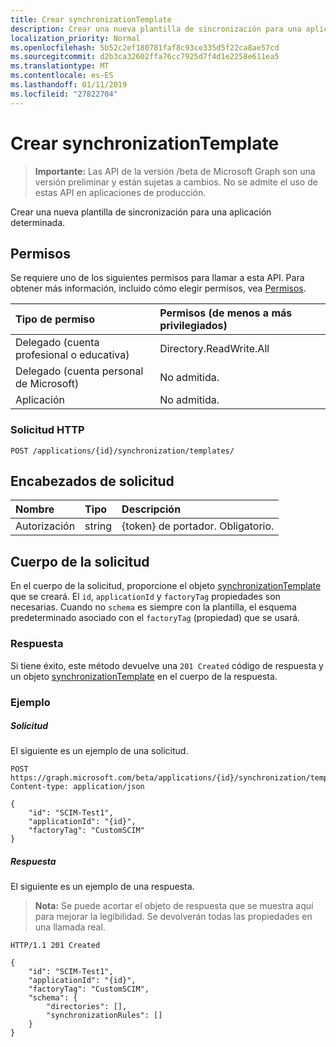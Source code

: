 ```yaml
---
title: Crear synchronizationTemplate
description: Crear una nueva plantilla de sincronización para una aplicación determinada.
localization_priority: Normal
ms.openlocfilehash: 5b52c2ef180781faf8c93ce335d5f22ca8ae57cd
ms.sourcegitcommit: d2b3ca32602ffa76cc7925d7f4d1e2258e611ea5
ms.translationtype: MT
ms.contentlocale: es-ES
ms.lasthandoff: 01/11/2019
ms.locfileid: "27822704"
---
```

# <a name="create-synchronizationtemplate"></a>Crear synchronizationTemplate

> **Importante:** Las API de la versión /beta de Microsoft Graph son una versión preliminar y están sujetas a cambios. No se admite el uso de estas API en aplicaciones de producción.

Crear una nueva plantilla de sincronización para una aplicación determinada.

## <a name="permissions"></a>Permisos
Se requiere uno de los siguientes permisos para llamar a esta API. Para obtener más información, incluido cómo elegir permisos, vea [Permisos](/graph/permissions-reference).

|Tipo de permiso                        | Permisos (de menos a más privilegiados)              |
|:--------------------------------------|:---------------------------------------------------------|
|Delegado (cuenta profesional o educativa)     |Directory.ReadWrite.All  |
|Delegado (cuenta personal de Microsoft) |No admitida.|
|Aplicación                            |No admitida.| 

### <a name="http-request"></a>Solicitud HTTP
<!-- { "blockType": "ignored" } -->
```http
POST /applications/{id}/synchronization/templates/
```

## <a name="request-headers"></a>Encabezados de solicitud

| Nombre           | Tipo    | Descripción|
|:---------------|:--------|:-----------|
| Autorización  | string  | {token} de portador. Obligatorio. |

## <a name="request-body"></a>Cuerpo de la solicitud

En el cuerpo de la solicitud, proporcione el objeto [synchronizationTemplate](../resources/synchronization-synchronizationtemplate.md) que se creará. El `id`, `applicationId` y `factoryTag` propiedades son necesarias. Cuando no `schema` es siempre con la plantilla, el esquema predeterminado asociado con el `factoryTag` (propiedad) que se usará.

### <a name="response"></a>Respuesta

Si tiene éxito, este método devuelve una `201 Created` código de respuesta y un objeto [synchronizationTemplate](../resources/synchronization-synchronizationtemplate.md) en el cuerpo de la respuesta.

### <a name="example"></a>Ejemplo

##### <a name="request"></a>Solicitud
El siguiente es un ejemplo de una solicitud.
<!-- {
  "blockType": "request",
  "name": "create_synchronizationtemplate_from_synchronization"
}-->
```http
POST https://graph.microsoft.com/beta/applications/{id}/synchronization/templates
Content-type: application/json

{ 
    "id": "SCIM-Test1",
    "applicationId": "{id}",
    "factoryTag": "CustomSCIM"
}
```

##### <a name="response"></a>Respuesta
El siguiente es un ejemplo de una respuesta.
>**Nota:** Se puede acortar el objeto de respuesta que se muestra aquí para mejorar la legibilidad. Se devolverán todas las propiedades en una llamada real.
<!-- {
  "blockType": "response",
  "truncated": true,
  "@odata.type": "microsoft.graph.synchronizationTemplate"
} -->
```http
HTTP/1.1 201 Created

{
    "id": "SCIM-Test1",
    "applicationId": "{id}",
    "factoryTag": "CustomSCIM",
    "schema": {
        "directories": [],
        "synchronizationRules": []
    }
}
```

<!-- uuid: 8fcb5dbc-d5aa-4681-8e31-b001d5168d79
2015-10-25 14:57:30 UTC -->
<!-- {
  "type": "#page.annotation",
  "description": "Create synchronizationTemplate",
  "keywords": "",
  "section": "documentation",
  "tocPath": ""
}-->
